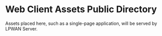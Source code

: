 # Web Client Assets Public Directory

Assets placed here, such as a single-page application, will be served by LPWAN Server.
